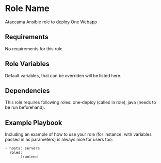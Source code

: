 Role Name
=========

Ataccama Ansible role to deploy One Webapp

Requirements
------------

No requirements for this role.

Role Variables
--------------

Default variables, that can be overriden will be listed here.

Dependencies
------------

This role requires following roles: one-deploy (called in role), java (needs to be run beforehand).

Example Playbook
----------------

Including an example of how to use your role (for instance, with variables passed in as parameters) is always nice for users too:

    - hosts: servers
      roles:
         - frontend
